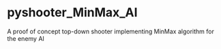 # pyshooter_MinMax_AI
A proof of concept top-down shooter implementing MinMax algorithm for the enemy AI
